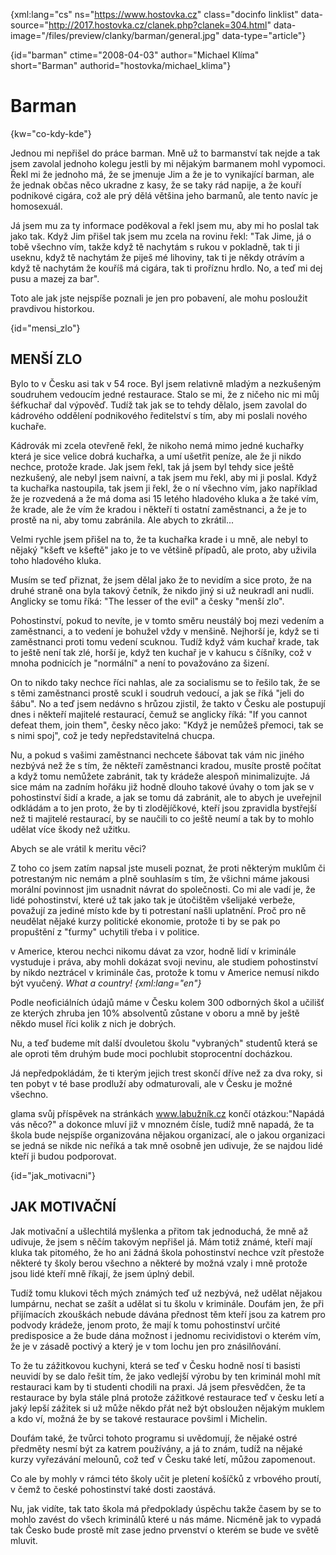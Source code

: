 
{xml:lang="cs" ns="https://www.hostovka.cz" class="docinfo linklist" data-source="http://2017.hostovka.cz/clanek.php?clanek=304.html" data-image="/files/preview/clanky/barman/general.jpg" data-type="article"}

{id="barman" ctime="2008-04-03" author="Michael Klíma" short="Barman" authorid="hostovka/michael_klima"}

# Barman

<!-- generated attribute kw by user_udpatekw.sh on 2019-04-16, do not edit -->

{kw="co-kdy-kde"}

Jednou mi nepřišel do práce barman. Mně už to barmanství tak nejde a tak jsem zavolal jednoho kolegu jestli by mi nějakým barmanem mohl vypomoci. Řekl mi že jednoho má, že se jmenuje Jim a že je to vynikající barman, ale že jednak občas něco ukradne z kasy, že se taky rád napije, a že kouří podnikové cigára, což ale prý dělá většina jeho barmanů, ale tento navíc je homosexuál.

Já jsem mu za ty informace poděkoval a řekl jsem mu, aby mi ho poslal tak jako tak. Když Jim přišel tak jsem mu zcela na rovinu řekl: "Tak Jime, já o tobě všechno vím, takže když tě nachytám s rukou v pokladně, tak ti ji useknu, když tě nachytám že piješ mé lihoviny, tak ti je někdy otrávím a když tě nachytám že kouříš má cigára, tak ti proříznu hrdlo. No, a teď mi dej pusu a mazej za bar".

Toto ale jak jste nejspíše poznali je jen pro pobavení, ale mohu posloužit pravdivou historkou.

{id="mensi_zlo"}

## MENŠÍ ZLO

Bylo to v Česku asi tak v 54 roce. Byl jsem relativně mladým a nezkušeným soudruhem vedoucím jedné restaurace. Stalo se mi, že z ničeho nic mi můj šéfkuchař dal výpověď. Tudíž tak jak se to tehdy dělalo, jsem zavolal do kádrového oddělení podnikového ředitelství s tím, aby mi poslali nového kuchaře.

Kádrovák mi zcela otevřeně řekl, že nikoho nemá mimo jedné kuchařky která je sice velice dobrá kuchařka, a umí ušetřit peníze, ale že ji nikdo nechce, protože krade. Jak jsem řekl, tak já jsem byl tehdy sice ještě nezkušený, ale nebyl jsem naivní, a tak jsem mu řekl, aby mi ji poslal. Když ta kuchařka nastoupila, tak jsem ji řekl, že o ní všechno vím, jako například že je rozvedená a že má doma asi 15 letého hladového kluka a že také vím, že krade, ale že vím že kradou i někteří ti ostatní zaměstnanci, a že je to prostě na ni, aby tomu zabránila. Ale abych to zkrátil...

Velmi rychle jsem přišel na to, že ta kuchařka krade i u mně, ale nebyl to nějaký "kšeft ve kšeftě" jako je to ve většině případů, ale proto, aby uživila toho hladového kluka.

Musím se teď přiznat, že jsem dělal jako že to nevidím a sice proto, že na druhé straně ona byla takový četník, že nikdo jiný si už neukradl ani nudli. Anglicky se tomu říká: "The lesser of the evil" a česky "menší zlo".

Pohostinství, pokud to nevíte, je v tomto směru neustálý boj mezi vedením a zaměstnanci, a to vedení je bohužel vždy v menšině. Nejhorší je, když se ti zaměstnanci proti tomu vedení scuknou. Tudíž když vám kuchař krade, tak to ještě není tak zlé, horší je, když ten kuchař je v kahucu s číšníky, což v mnoha podnicích je "normální" a není to považováno za šizení.

On to nikdo taky nechce říci nahlas, ale za socialismu se to řešilo tak, že se s těmi zaměstnanci prostě scukl i soudruh vedoucí, a jak se říká "jeli do šábu". No a teď jsem nedávno s hrůzou zjistil, že takto v Česku ale postupují dnes i někteří majitelé restaurací, čemuž se anglicky říká: "If you cannot defeat them, join them", česky něco jako: "Když je nemůžeš přemoci, tak se s nimi spoj", což je tedy nepředstavitelná chucpa.

Nu, a pokud s vašimi zaměstnanci nechcete šábovat tak vám nic jiného nezbývá než že s tím, že někteří zaměstnanci kradou, musíte prostě počítat a když tomu nemůžete zabránit, tak ty krádeže alespoň minimalizujte. Já sice mám na zadním hořáku již hodně dlouho takové úvahy o tom jak se v pohostinství šidí a krade, a jak se tomu dá zabránit, ale to abych je uveřejnil odkládám a to jen proto, že by ti zlodějíčkové, kteří jsou zpravidla bystřejší než ti majitelé restaurací, by se naučili to co ještě neumí a tak by to mohlo udělat více škody než užitku.

Abych se ale vrátil k meritu věci?

Z toho co jsem zatím napsal jste museli poznat, že proti některým muklům či potrestaným nic nemám a plně souhlasím s tím, že všichni máme jakousi morální povinnost jim usnadnit návrat do společnosti. Co mi ale vadí je, že lidé pohostinství, které už tak jako tak je útočištěm všelijaké verbeže, považují za jediné místo kde by ti potrestaní našli uplatnění. Proč pro ně neudělat nějaké kurzy politické ekonomie, protože ti by se pak po propuštění z "ťurmy" uchytili třeba i v politice.

v Americe, kterou nechci nikomu dávat za vzor, hodně lidí v kriminále vystuduje i práva, aby mohli dokázat svoji nevinu, ale studiem pohostinství by nikdo neztrácel v kriminále čas, protože k tomu v Americe nemusí nikdo být vyučený. _What a country! {xml:lang="en"}_

Podle neoficiálních údajů máme v Česku kolem 300 odborných škol a učilišť ze kterých zhruba jen 10% absolventů zůstane v oboru a mně by ještě někdo musel říci kolik z nich je dobrých.

Nu, a teď budeme mít další dvouletou školu "vybraných" studentů která se ale oproti těm druhým bude moci pochlubit stoprocentní docházkou.

Já nepředpokládám, že ti kterým jejich trest skončí dříve než za dva roky, si ten pobyt v té base prodluží aby odmaturovali, ale v Česku je možné všechno.

glama svůj příspěvek na stránkách www.labužník.cz končí otázkou:"Napádá vás něco?" a dokonce mluví již v mnozném čísle, tudíž mně napadá, že ta škola bude nejspíše organizována nějakou organizací, ale o jakou organizaci se jedná se nikde nic neříká a tak mně osobně jen udivuje, že se najdou lidé kteří ji budou podporovat.

{id="jak_motivacni"}

## JAK MOTIVAČNÍ

Jak motivační a ušlechtilá myšlenka a přitom tak jednoduchá, že mně až udivuje, že jsem s něčím takovým nepřišel já. Mám totiž známé, kteří mají kluka tak pitomého, že ho ani žádná škola pohostinství nechce vzít přestože některé ty školy berou všechno a některé by možná vzaly i mně protože jsou lidé kteří mně říkají, že jsem úplný debil.

Tudíž tomu klukovi těch mých známých teď už nezbývá, než udělat nějakou lumpárnu, nechat se zašít a udělat si tu školu v kriminále. Doufám jen, že při přijímacích zkouškách nebude dávána přednost těm kteří jsou za katrem pro podvody krádeže, jenom proto, že mají k tomu pohostinství určité predisposice a že bude dána možnost i jednomu recividistovi o kterém vím, že je v zásadě poctivý a který je v tom lochu jen pro znásilňování.

To že tu zážitkovou kuchyni, která se teď v Česku hodně nosí ti basisti neuvidí by se dalo řešit tím, že jako vedlejší výrobu by ten kriminál mohl mít restauraci kam by ti studenti chodili na praxi. Já jsem přesvědčen, že ta restaurace by byla stále plná protože zážitkové restaurace teď v česku letí a jaký lepší zážitek si už může někdo přát než být obsloužen nějakým muklem a kdo ví, možná že by se takové restaurace povšiml i Michelin.

Doufám také, že tvůrci tohoto programu si uvědomují, že nějaké ostré předměty nesmí být za katrem používány, a já to znám, tudíž na nějaké kurzy vyřezávání melounů, což teď v Česku také letí, můžou zapomenout.

Co ale by mohly v rámci této školy učit je pletení košíčků z vrbového proutí, v čemž to české pohostinství také dosti zaostává.

Nu, jak vidíte, tak tato škola má předpoklady úspěchu takže časem by se to mohlo zavést do všech kriminálů které u nás máme. Nicméně jak to vypadá tak Česko bude prostě mít zase jedno prvenství o kterém se bude ve světě mluvit.

